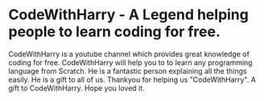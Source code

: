 # CodeWithHarry - A Legend helping people to learn coding for free.  
CodeWithHarry is a youtube channel which provides great knowledge of coding for free. CodeWithHarry will help you to to learn any programming language from Scratch. 
He is a fantastic person explaining all the things easily.
He is a gift to all of us. 
Thankyou for helping us "CodeWithHarry". 
A gift to CodeWithHarry. Hope you loved it.

